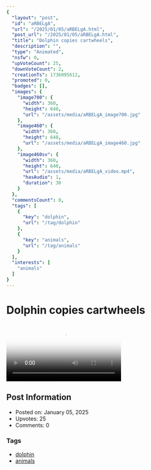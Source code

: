 ```yaml
---
{
  "layout": "post",
  "id": "aRBELgA",
  "url": "/2025/01/05/aRBELgA.html",
  "post_url": "/2025/01/05/aRBELgA.html",
  "title": "Dolphin copies cartwheels",
  "description": "",
  "type": "Animated",
  "nsfw": 0,
  "upVoteCount": 25,
  "downVoteCount": 2,
  "creationTs": 1736095612,
  "promoted": 0,
  "badges": [],
  "images": {
    "image700": {
      "width": 360,
      "height": 640,
      "url": "/assets/media/aRBELgA_image700.jpg"
    },
    "image460": {
      "width": 360,
      "height": 640,
      "url": "/assets/media/aRBELgA_image460.jpg"
    },
    "image460sv": {
      "width": 360,
      "height": 640,
      "url": "/assets/media/aRBELgA_video.mp4",
      "hasAudio": 1,
      "duration": 30
    }
  },
  "commentsCount": 0,
  "tags": [
    {
      "key": "dolphin",
      "url": "/tag/dolphin"
    },
    {
      "key": "animals",
      "url": "/tag/animals"
    }
  ],
  "interests": [
    "animals"
  ]
}
---
```


# Dolphin copies cartwheels

<video controls playsinline loop poster="/assets/media/aRBELgA_image460.jpg">
  <source src="/assets/media/aRBELgA_video.mp4" type="video/mp4">
  Your browser does not support the video tag.
</video>

## Post Information

- Posted on: January 05, 2025
- Upvotes: 25
- Comments: 0

### Tags

- [dolphin](/tag/dolphin)
- [animals](/tag/animals)
